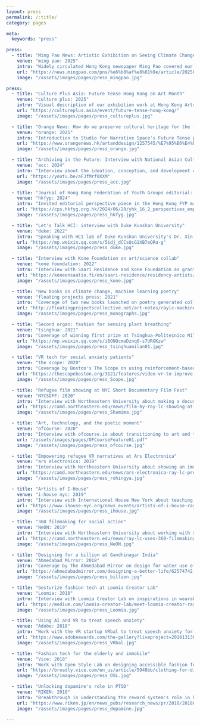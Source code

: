 ```yaml
---
layout: press
permalink: /:title/
category: pages

meta:
  keywords: "press"

press:
  - title: "Ming Pao News: Artistic Exhibition on Seeing Climate Change from Non-human Perspective"
    venue: "ming pao: 2025"
    intro: "Widely circulated Hong Kong newspaper Ming Pao covered our participatory engagement on imagining climate futures from non-human perspectives shown at Taikwun in March 2025, with profile of a specific participant at our show. @ Ming Pao."
    url: "https://news.mingpao.com/pns/%e6%b8%af%e8%81%9e/article/20250303/s00002/1740938095339/4%e9%99%a2%e6%a0%a1%e5%b7%a5%e4%bd%9c%e5%9d%8a%e4%bd%9c%e5%93%81%e5%b1%95-%e9%bc%93%e5%8b%b5%e5%8b%87%e6%96%bc%e3%80%8c%e6%89%ae%e5%98%a2%e3%80%8d%e6%84%9f%e5%8f%97%e4%b8%96%e7%95%8c-%e6%9c%ac%e5%9c%b0%e8%97%9d%e8%a1%93%e5%ae%b6%e3%80%8c%e9%9d%9e%e4%ba%ba%e3%80%8d%e8%a6%96%e8%a7%92%e7%9c%8b%e6%b0%a3%e5%80%99%e8%ae%8a%e5%8c%96"
    image: "/assets/images/pages/press_mingpao.jpg"

press:
  - title: "Culture Plus Asia: Future Tense Hong Kong on Art Month"
    venue: "culture plus: 2025"
    intro: "Visual description of our exhibition work at Hong Kong Arts Centre written for arts audiences of Art March in Hong Kong, as well as a resource for general public visitors to Hong Kong. @ Culture Plus Asia."
    url: "https://cultureplus.asia/event/future-tense-hong-kong/"
    image: "/assets/images/pages/press_cultureplus.jpg"

  - title: "Orange News: How do we preserve cultural heritage for the future?"
    venue: "orange: 2025"
    intro: "Introduction to Studio for Narrative Space's Future Tense project exhibited at the Hong Kong Arts Centre about how social change, climate change, and urban development may shape the future. @ Orange News Hong Kong."
    url: "https://www.orangenews.hk/artanddesign/1257545/%E7%95%B6%E4%BB%A3%E6%96%87%E5%8C%96%E7%97%95%E8%B7%A1%E5%A6%82%E4%BD%95%E5%BD%A2%E6%88%90%E8%A8%98%E6%86%B6-%E5%A4%9A%E5%AA%92%E9%AB%94%E5%B1%95-%E6%9C%AA%E4%BE%86%E6%96%87%E5%8C%96%E9%81%BA%E7%94%A2-%E6%83%B3%E5%83%8F%E5%85%A8%E6%96%B0-%E9%9D%9E%E9%81%BA.shtml"
    image: "/assets/images/pages/press_orange.jpg"

  - title: "Archiving in the Future: Interview with National Asian Culture Center Gwangju"
    venue: "acc: 2024"
    intro: "Interview about the ideation, conception, and development of 'Archive For / In the Future,' a work about the way we can preserve for the future through the lense of a digital space created from our technologies of today. @ National Asian Culture Center Gwangju."
    url: "https://youtu.be/aFJfMrf0XXM"
    image: "/assets/images/pages/press_acc.jpg"

  - title: "Journal of Hong Kong Federation of Youth Groups editorial: Empowered to Create"
    venue: "hkfyp: 2024"
    intro: "Invited editorial perspective piece in the Hong Kong FYP magazine article on how GenAI is changing the way artists and students are expressing their creativity: 'Empowered to Create: How Generative AI is Transforming Artists' Workflow.' @ Hong Kong Federation of Youth Groups."
    url: "https://cps.hkfyg.org.hk/2024/06/20/yhk_16_2_perspectives_empowered-to-create/"
    image: "/assets/images/pages/press_hkfyg.jpg"

  - title: "Let's Talk HCI: interview with Duke Kunshan University"
    venue: "duke: 2022"
    intro: "Speaking with HCI lab of Duke Kunshan University's Dr. Xin Tong and Alice He on interdisciplinary practices in human-machine-social interactions and artistic workflows. Conversation includes HCI in China and US, grad education: 'Let's Talk HCI | Dr. RAY LC.' @ Duke."
    url: "https://mp.weixin.qq.com/s/5idj_dCCsQcG1XB7eQRu-g"
    image: "/assets/images/pages/press_duke.jpg"

  - title: "Interview with Kone Foundation on art/science collab"
    venue: "kone foundation: 2022"
    intro: "Interview with Saari Residence and Kone Foundation as grant recipient, about neuroscience and HRI and how they merge with artistic practices in participatory collaborative work: 'Residiency Artist and Researcher in Media and Video Art: RAY LC.' @ Kone Foundation."
    url: "https://koneensaatio.fi/en/saari-residence/residency-artists/ray-lc/"
    image: "/assets/images/pages/press_kone.jpg"

  - title: "New books on climate change, machine learning poetry"
    venue: "floating projects press: 2021"
    intro: "Coverage of two new books launched on poetry generated collaboratively by human and machine, and on climate action comics for narrative influence, 'RAY LC collecting, compiling and variations, 2 new creative monographs,' @ floating projects press, with Zijing Song, Linda Lai."
    url: "http://floatingprojectscollective.net/art-notes/raylc-machine-human-co-authored-2-new-fp-monographs/"
    image: "/assets/images/pages/press_monographs.jpg"

  - title: "Second organ: fashion for sensing plant breathing"
    venue: "tsinghua: 2021"
    intro: "Coverage of winning first prize at Tsinghua-Politecnico Milano Future Fashion Design contest by mentee Aria Bao, for design of dress for entangled co-habitation with breathing of plants: 'China-Italy Youth Future Fashion Design Contest Winners,' @ Tsinghua, with Aria Bao, Xin Tong."
    url: "https://mp.weixin.qq.com/s/i8ONQcmaDznq0-s7URGKzw"
    image: "/assets/images/pages/press_tsinghuamilan01.jpg"

  - title: "VR tech for social anxiety patients"
    venue: "the scope: 2020"
    intro: "Coverage by Boston's The Scope on using reinforcement-based strategies to treat social anxiety with psychiatrist Stefan Hofmann: 'VR technology used to improve access to mental health treatment,' @ The Scope, with Sai Teja Konda, Rudra Triveda, Ruth Hunger, Stefan Hofmann."
    url: "https://thescopeboston.org/3121/features/video-vr-to-improve-access-mental-health-treatment/"
    image: "/assets/images/pages/press_Scope.jpg"

  - title: "Refugee film showing at NYC Short Documentary Film Fest"
    venue: "NYCSDFF: 2020"
    intro: "Interview with Northeastern University about making a documentary on refugees of Rohingy and showing the work in Pakistan and at NYSDFF: 'Film by Professor RAY LC, SHAMIMA: Memory In My Heart, Showing at NYC Short Documentary Film Festival,' @ NYCSDFF, with Fabeha Monir."
    url: "https://camd.northeastern.edu/news/film-by-ray-lc-showing-at-nyc-short-documentary-film-festival/"
    image: "/assets/images/pages/press_Shamima.jpg"

  - title: "Art, technology, and the poetic moment"
    venue: "ofcourse: 2020"
    intro: "Interview with ofcourse.io about transitioning to art and technology from a neuroscience career, working with vulnerable populations for social good, and designing for poetic moments using by building worlds, 'Interview with RAY LC,' @ ofcourse.io, with Luoying Lin."
    url: "/assets/images/pages/OFCourseFeature01.pdf"
    image: "/assets/images/pages/press_ofcourse.jpg"

  - title: "Empowering refugee VR narratives at Ars Electronica"
    venue: "ars electronica: 2019"
    intro: "Interview with Northeastern University about showing an immersive work about refugee empowerment: 'At Ars Electronica, Faculty Member Ray LC Presents New Project Addressing the Rohingya Refugee Experience through Unique, Immersive Approach,' @ Ars Electronica, with Fabeha Monir."
    url: "https://camd.northeastern.edu/news/ars-electronica-ray-lc-presents-new-project-addressing-the-rohingya-refugee-experience/"
    image: "/assets/images/pages/press_rohingya.jpg"

  - title: "Artists of I-House"
    venue: "i-house nyc: 2019"
    intro: "Interview with International House New York about teaching dance to international students, performing at fall fiesta at Davis Hall, serving as a resident trustee, curating Technology and Social Good Exhibit, and helping to empower refugee storytelling with the Davis Peace Foundation: 'Artist of I-House: RAY LC,' @ I-House NYC."
    url: "https://www.ihouse-nyc.org/news_events/artists-of-i-house-ray-lc/"
    image: "/assets/images/pages/press_ihouse.jpg"

  - title: "360 filmmaking for social action"
    venue: "NeON: 2019"
    intro: "Interview with Northeastern University about working with social groups and vulnerable populations as part of a workshop at NeON Digital Art Festival: 'Artist and Professor RAY LC, Department of Art + Design, Uses 360 Filmmaking for Social Action,' @ NeON, with Fabeha Monir."
    url: "https://camd.northeastern.edu/news/ray-lc-uses-360-filmmaking-for-social-action/"
    image: "/assets/images/pages/press_NeON.jpg"

  - title: "Designing for a billion at Gandhinagar India"
    venue: "Ahmedabad Mirror: 2018"
    intro: "Coverage by The Ahmedabad Mirror on design for water use of hand-cranked washing machine: 'Designing A Better Life: US Students Attend IIT-Gandhinagar, Find Solutions To Problems Rural India Facing,' @ Ahmedabad Mirror, with Yujie Jiang, Wenchi Huang, Echo Jiang, Srishti Johari."
    url: "https://ahmedabadmirror.com/designing-a-better-life/62574742.html"
    image: "/assets/images/pages/press_billion.jpg"

  - title: "Gesturize fashion tech at Loomia Creator Lab"
    venue: "Loomia: 2018"
    intro: "Interview with Loomia Creator Lab on inspirations in wearable technologies and creating haptics-based electronic layers for wearable environmental interactions: 'Meet Loomia Creator RAY LC,' @ Loomia, with Sandy Hsieh, Ezgi Ucar, Madison Maxey."
    url: "https://medium.com/loomia-creator-lab/meet-loomia-creator-ray-lc-5b1653017830"
    image: "/assets/images/pages/press_Loomia.jpg"

  - title: "Using AI and VR to treat speech anxiety"
    venue: "Adobe: 2018"
    intro: "Work with the VR startup VRbal to treat speech anxiety for stutterers using machine-learning powered immersive practice: 'Semifinalist in social impact for app and game design', @ Adobe Awards, with Yuka Fukuoka, Olivia Cabello, Chanel Luu, Jullia Lim."
    url: "https://www.adobeawards.com/the-gallery?liveproject=201813136"
    image: "/assets/images/pages/press_VRbal.jpg"

  - title: "Fashion tech for the elderly and immobile"
    venue: "Vice: 2018"
    intro: "Work with Open Style Lab on designing accessible fashion for the elderly and physically challenged: 'These Students Designed Functional and Stylish Clothes for Disabled Seniors,' @ vice.com, with Michael Tranquili, Alyssa Wardrop, Grace Jun."
    url: "https://broadly.vice.com/en_us/article/5948bb/clothing-for-disabled-people-open-style-lab-parsons"
    image: "/assets/images/pages/press_OSL.jpg"

  - title: "Unlocking dopamine's role in PTSD"
    venue: "RIKEN: 2018"
    intro: "Breakthrough in understanding the reward system's role in helping to recover from traumatic memories: 'Freedom from fear: dopamine's role in unlearning fearful associations,' @ riken.jp, with Akira Uematsu, Adam Weitemier, Luca Aquili, Jenny Koivumaa, Tom McHugh, Josh Johansen."
    url: "https://www.riken.jp/en/news_pubs/research_news/pr/2018/20180627_2/index.html"
    image: "/assets/images/pages/press_dopamine.jpg"

---
```

<p></p>
